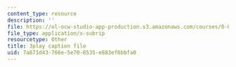 ```yaml
---
content_type: resource
description: ''
file: https://ol-ocw-studio-app-production.s3.amazonaws.com/courses/8-01sc-classical-mechanics-fall-2016/7a671d43766e5e708535e883ef6bbfa0_1UdGbyj8924.vtt
file_type: application/x-subrip
resourcetype: Other
title: 3play caption file
uid: 7a671d43-766e-5e70-8535-e883ef6bbfa0
---
```

